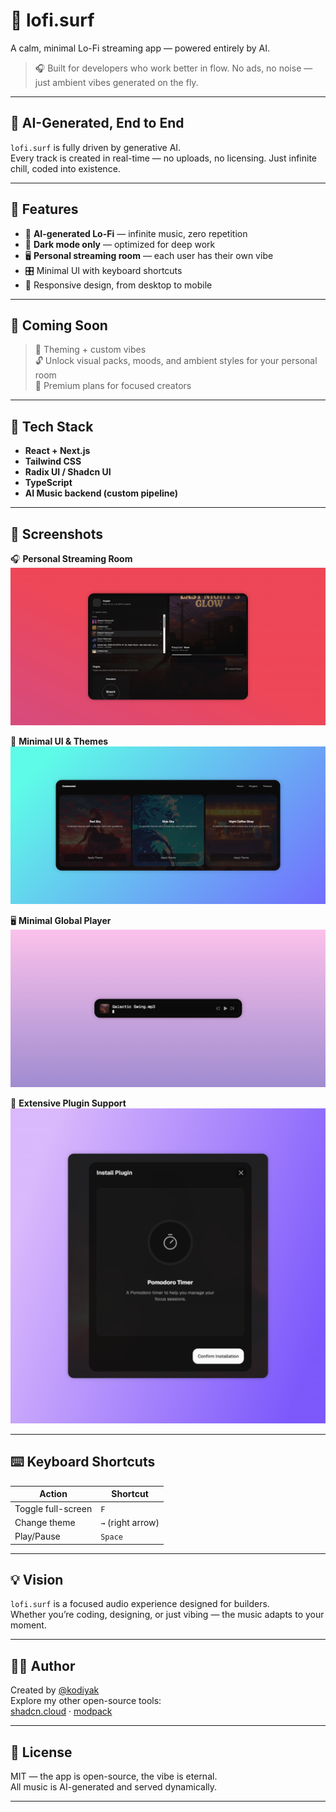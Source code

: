# 🌊 lofi.surf

A calm, minimal Lo-Fi streaming app — powered entirely by AI.

> 🎧 Built for developers who work better in flow. No ads, no noise — just ambient vibes generated on the fly.

---

## 🤖 AI-Generated, End to End

`lofi.surf` is fully driven by generative AI.  
Every track is created in real-time — no uploads, no licensing. Just infinite chill, coded into existence.

---

## 🧘 Features

- 🎵 **AI-generated Lo-Fi** — infinite music, zero repetition  
- 🖤 **Dark mode only** — optimized for deep work  
- 🖥️ **Personal streaming room** — each user has their own vibe  
- 🎛️ Minimal UI with keyboard shortcuts  
- 📱 Responsive design, from desktop to mobile

---

## 💸 Coming Soon

> 🎨 Theming + custom vibes  
> 🔓 Unlock visual packs, moods, and ambient styles for your personal room  
> 💼 Premium plans for focused creators

---

## 🚀 Tech Stack

- **React + Next.js**
- **Tailwind CSS**
- **Radix UI / Shadcn UI**
- **TypeScript**
- **AI Music backend (custom pipeline)**

---

## 📸 Screenshots

🎧 **Personal Streaming Room**
![Room](./.github/room.png)

🎨 **Minimal UI & Themes** 
![Player](./.github/themes.png)


🖥️ **Minimal Global Player**  
![Global Player](./.github/player.png)

🔌 **Extensive Plugin Support**
![Plugins](./.github/plugin.png)


---

## ⌨️ Keyboard Shortcuts

| Action         | Shortcut       |
|----------------|----------------|
| Toggle full-screen | `F`            |
| Change theme       | `→` (right arrow) |
| Play/Pause         | `Space`        |

---

## 💡 Vision

`lofi.surf` is a focused audio experience designed for builders.  
Whether you’re coding, designing, or just vibing — the music adapts to your moment.

---

## 🧑‍💻 Author

Created by [@kodiyak](https://github.com/kodiyak)  
Explore my other open-source tools:  
[shadcn.cloud](https://github.com/kodiyak/shadcn.cloud) · [modpack](https://github.com/kodiyak/modpack)

---

## 📃 License

MIT — the app is open-source, the vibe is eternal.  
All music is AI-generated and served dynamically.

---
